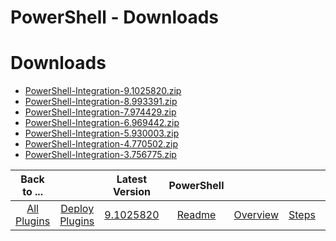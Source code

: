 
PowerShell - Downloads
======================

# Downloads

- [PowerShell-Integration-9.1025820.zip](https://raw.githubusercontent.com/UrbanCode/IBM-UCD-PLUGINS/main/files/powershell-integration/PowerShell-Integration-9.1025820.zip)
- [PowerShell-Integration-8.993391.zip](https://raw.githubusercontent.com/UrbanCode/IBM-UCD-PLUGINS/main/files/powershell-integration/PowerShell-Integration-8.993391.zip)
- [PowerShell-Integration-7.974429.zip](https://raw.githubusercontent.com/UrbanCode/IBM-UCD-PLUGINS/main/files/powershell-integration/PowerShell-Integration-7.974429.zip)
- [PowerShell-Integration-6.969442.zip](https://raw.githubusercontent.com/UrbanCode/IBM-UCD-PLUGINS/main/files/powershell-integration/PowerShell-Integration-6.969442.zip)
- [PowerShell-Integration-5.930003.zip](https://raw.githubusercontent.com/UrbanCode/IBM-UCD-PLUGINS/main/files/powershell-integration/PowerShell-Integration-5.930003.zip)
- [PowerShell-Integration-4.770502.zip](https://raw.githubusercontent.com/UrbanCode/IBM-UCD-PLUGINS/main/files/powershell-integration/PowerShell-Integration-4.770502.zip)
- [PowerShell-Integration-3.756775.zip](https://raw.githubusercontent.com/UrbanCode/IBM-UCD-PLUGINS/main/files/powershell-integration/PowerShell-Integration-3.756775.zip)

|Back to ...||Latest Version|PowerShell |||||
| :---: | :---: | :---: | :---: | :---: | :---: | :---: | :---: |
|[All Plugins](../../index.md)|[Deploy Plugins](../README.md)|[9.1025820](https://raw.githubusercontent.com/UrbanCode/IBM-UCD-PLUGINS/main/files/powershell-integration/PowerShell-Integration-9.1025820.zip)|[Readme](README.md)|[Overview](overview.md)|[Steps](steps.md)|[Troubleshooting](troubleshooting.md)|[Usage](usage.md)|
